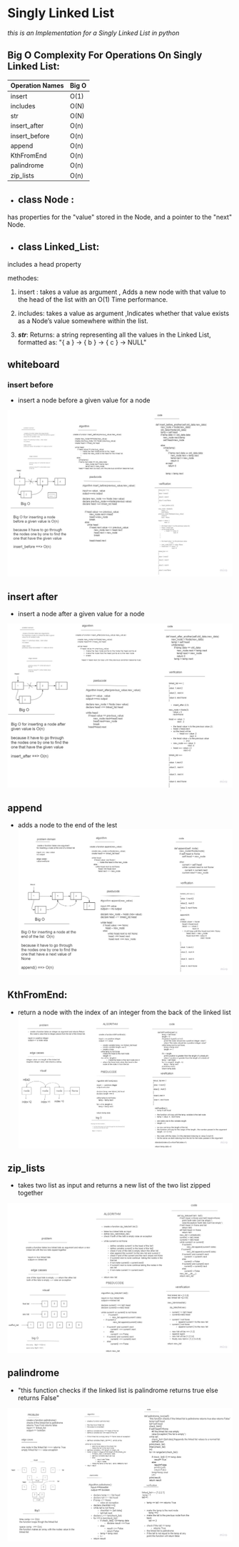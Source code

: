 # Singly Linked List

*this is an Implementation for a Singly Linked List in python*

## Big O Complexity For Operations On Singly Linked List:

| Operation Names | Big O |
| ----------- | ----------- |
| insert | O(1) |
| includes | O(N) |
| str | O(N) |
|insert_after| O(n)|
|insert_before|O(n)|
|append|O(n)|
|KthFromEnd|O(n)|
|palindrome|O(n)|
|zip_lists|O(n)|

-  ## class Node : 

has properties for the "value" stored in the Node, and a pointer to the "next" Node.

- ## class Linked_List:
includes a head property

methodes: 
1. insert : takes a value as argument , Adds a new node with that value to the head of the list with an O(1) Time performance.

2. includes:  takes a value as argument ,Indicates whether that value exists as a Node’s value somewhere within the list.

3. *__str__*: 
Returns: a string representing all the values in the Linked List, formatted as:
"{ a } -> { b } -> { c } -> NULL"

## whiteboard

### insert before
- insert a node before a given value for a node

![insert_before](../../data_structures_and_algorithms/images/insert_before.jpg)

## insert after 
- insert a node after a given value for a node 

![insert_after](../../data_structures_and_algorithms/images/insert_after.jpg)

## append 

- adds a node to the end of the lest 
![append](../../data_structures_and_algorithms/images/append.jpg)

## KthFromEnd:

- return a node with the index of an integer from the back of the linked list 
![KthFromEnd](../../data_structures_and_algorithms/images/KthFromEnd.jpg)

## zip_lists
-  takes two list as input and returns a new list of the two list zipped together 

![zip_lists](../../data_structures_and_algorithms/images/zip_lists.jpg)

## palindrome

- "this function checks if the linked list is palindrome returns true else returns False"

![palindrome](../../data_structures_and_algorithms/images/palindrome.jpg)



